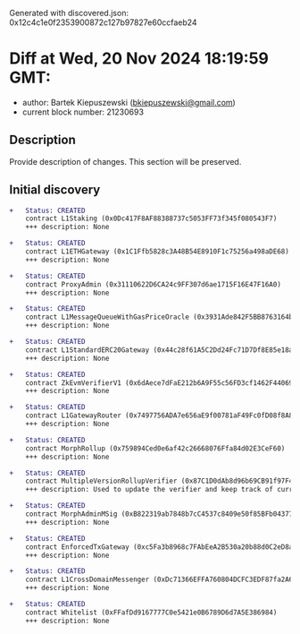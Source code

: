 Generated with discovered.json: 0x12c4c1e0f2353900872c127b97827e60ccfaeb24

# Diff at Wed, 20 Nov 2024 18:19:59 GMT:

- author: Bartek Kiepuszewski (<bkiepuszewski@gmail.com>)
- current block number: 21230693

## Description

Provide description of changes. This section will be preserved.

## Initial discovery

```diff
+   Status: CREATED
    contract L1Staking (0x0Dc417F8AF88388737c5053FF73f345f080543F7)
    +++ description: None
```

```diff
+   Status: CREATED
    contract L1ETHGateway (0x1C1Ffb5828c3A48B54E8910F1c75256a498aDE68)
    +++ description: None
```

```diff
+   Status: CREATED
    contract ProxyAdmin (0x31110622D6CA24c9FF307d6ae1715F16E47F16A0)
    +++ description: None
```

```diff
+   Status: CREATED
    contract L1MessageQueueWithGasPriceOracle (0x3931Ade842F5BB8763164bDd81E5361DcE6cC1EF)
    +++ description: None
```

```diff
+   Status: CREATED
    contract L1StandardERC20Gateway (0x44c28f61A5C2Dd24Fc71D7Df8E85e18af4ab2Bd8)
    +++ description: None
```

```diff
+   Status: CREATED
    contract ZkEvmVerifierV1 (0x6dAece7dFaE212b6A9F55c56FD3cf1462F44069e)
    +++ description: None
```

```diff
+   Status: CREATED
    contract L1GatewayRouter (0x7497756ADA7e656aE9f00781aF49Fc0fD08f8A8a)
    +++ description: None
```

```diff
+   Status: CREATED
    contract MorphRollup (0x759894Ced0e6af42c26668076Ffa84d02E3CeF60)
    +++ description: None
```

```diff
+   Status: CREATED
    contract MultipleVersionRollupVerifier (0x87C1D0dAb8d96b69CB91f97F4135E3ed5A49DCF6)
    +++ description: Used to update the verifier and keep track of current and old versions.
```

```diff
+   Status: CREATED
    contract MorphAdminMSig (0xB822319ab7848b7cC4537c8409e50f85BFb04377)
    +++ description: None
```

```diff
+   Status: CREATED
    contract EnforcedTxGateway (0xc5Fa3b8968c7FAbEeA2B530a20b88d0C2eD8abb7)
    +++ description: None
```

```diff
+   Status: CREATED
    contract L1CrossDomainMessenger (0xDc71366EFFA760804DCFC3EDF87fa2A6f1623304)
    +++ description: None
```

```diff
+   Status: CREATED
    contract Whitelist (0xFFafDd9167777C0e5421e0B6789D6d7A5E386984)
    +++ description: None
```
